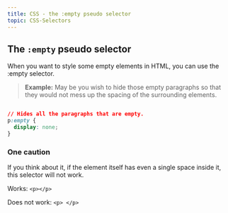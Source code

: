 ```yaml
---
title: CSS - the :empty pseudo selector
topic: CSS-Selectors
---
```

## The `:empty` pseudo selector

When you want to style some empty elements in HTML, you can use the :empty selector. 

> **Example:** May be you wish to hide those empty paragraphs so that they would not mess up the spacing of the surrounding elements.

```css

// Hides all the paragraphs that are empty.
p:empty {
  display: none;
}
```

### One caution

If you think about it, if the element itself has even a single space inside it, this selector will not work.

Works: `<p></p>`

Does not work: `<p> </p>`
